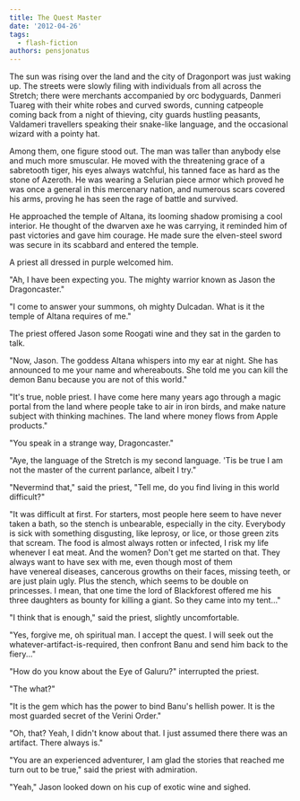 ```yaml
---
title: The Quest Master
date: '2012-04-26'
tags:
  - flash-fiction
authors: pensjonatus
---
```


The sun was rising over the land and the city of Dragonport was just waking up.
The streets were slowly filing with individuals from all across the Stretch;
there were merchants accompanied by orc bodyguards, Danmeri Tuareg with their
white robes and curved swords, cunning catpeople coming back from a night of
thieving, city guards hustling peasants, Valdameri travellers speaking their
snake-like language, and the occasional wizard with a pointy hat.

<!-- truncate -->

Among them, one figure stood out. The man was taller than anybody else and much
more smuscular. He moved with the threatening grace of a sabretooth tiger, his
eyes always watchful, his tanned face as hard as the stone of Azeroth. He was
wearing a Selurian piece armor which proved he was once a general in this
mercenary nation, and numerous scars covered his arms, proving he has seen the
rage of battle and survived.

He approached the temple of Altana, its looming shadow promising a cool
interior. He thought of the dwarven axe he was carrying, it reminded him of past
victories and gave him courage. He made sure the elven-steel sword was secure in
its scabbard and entered the temple.

A priest all dressed in purple welcomed him.

"Ah, I have been expecting you. The mighty warrior known as Jason the
Dragoncaster."

"I come to answer your summons, oh mighty Dulcadan. What is it the temple of
Altana requires of me."

The priest offered Jason some Roogati wine and they sat in the garden to talk.

"Now, Jason. The goddess Altana whispers into my ear at night. She has announced
to me your name and whereabouts. She told me you can kill the demon Banu because
you are not of this world."

"It's true, noble priest. I have come here many years ago through a magic portal
from the land where people take to air in iron birds, and make nature subject
with thinking machines. The land where money flows from Apple products."

"You speak in a strange way, Dragoncaster."

"Aye, the language of the Stretch is my second language. 'Tis be true I am not
the master of the current parlance, albeit I try."

"Nevermind that," said the priest, "Tell me, do you find living in this world
difficult?"

"It was difficult at first. For starters, most people here seem to have never
taken a bath, so the stench is unbearable, especially in the city. Everybody is
sick with something disgusting, like leprosy, or lice, or those green zits that
scream. The food is almost always rotten or infected, I risk my life whenever I
eat meat. And the women? Don't get me started on that. They always want to have
sex with me, even though most of them have venereal diseases, cancerous growths
on their faces, missing teeth, or are just plain ugly. Plus the stench, which
seems to be double on princesses. I mean, that one time the lord of Blackforest
offered me his three daughters as bounty for killing a giant. So they came into
my tent..."

"I think that is enough," said the priest, slightly uncomfortable.

"Yes, forgive me, oh spiritual man. I accept the quest. I will seek out the
whatever-artifact-is-required, then confront Banu and send him back to the
fiery..."

"How do you know about the Eye of Galuru?" interrupted the priest.

"The what?"

"It is the gem which has the power to bind Banu's hellish power. It is the most
guarded secret of the Verini Order."

"Oh, that? Yeah, I didn't know about that. I just assumed there there was an
artifact. There always is."

"You are an experienced adventurer, I am glad the stories that reached me turn
out to be true," said the priest with admiration.

"Yeah," Jason looked down on his cup of exotic wine and sighed.
